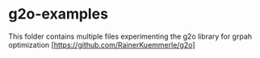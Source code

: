 # g2o-examples
This folder contains multiple files experimenting the g2o library for grpah optimization [https://github.com/RainerKuemmerle/g2o]
